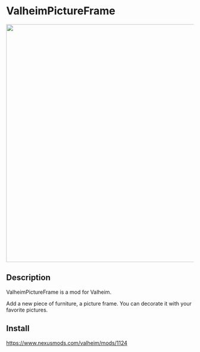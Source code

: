 # ValheimPictureFrame
<img src="https://user-images.githubusercontent.com/1947605/117537038-83746580-b039-11eb-842d-5fc2ab7f28f4.jpg" width="640">

## Description

ValheimPictureFrame is a mod for Valheim.

Add a new piece of furniture, a picture frame.
You can decorate it with your favorite pictures.

## Install
https://www.nexusmods.com/valheim/mods/1124
